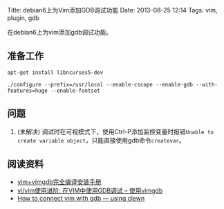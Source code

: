 Title: debian6上为Vim添加GDB调试功能
Date: 2013-08-25 12:14
Tags: vim, plugin, gdb

在debian6上为vim添加gdb调试功能。

## 准备工作

	
	apt-get install libncurses5-dev
	
	./configure --prefix=/usr/local --enable-cscope --enable-gdb --with-features=huge --enable-fontset 

## 问题

1. (未解决) 调试时在可视模式下，使用Ctrl-P添加监控变量时报错`Unable to create variable object`，只能直接使用gdb命令`createvar`。

## 阅读资料

*  [vim+vimgdb完全编译安装手册](http://blog.sina.com.cn/s/blog_4c451e0e0100eofw.html)
*  [vi/vim使用进阶: 在VIM中使用GDB调试 – 使用vimgdb](http://easwy.com/blog/archives/advanced-vim-skills-vim-gdb-vimgdb/)
*  [How to connect vim with gdb — using clewn](http://chunhao.net/blog/how-to-connect-vim-with-gdb-using-clewn)

